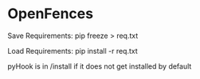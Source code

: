 # OpenFences




Save Requirements:
pip freeze > req.txt

Load Requirements:
pip install -r req.txt

pyHook is in /install if it does not get installed by default